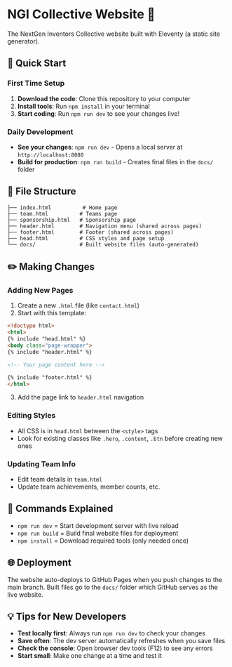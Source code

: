 # NGI Collective Website 🤖

The NextGen Inventors Collective website built with Eleventy (a static site generator).

## 🚀 Quick Start

### First Time Setup
1. **Download the code**: Clone this repository to your computer
2. **Install tools**: Run `npm install` in your terminal
3. **Start coding**: Run `npm run dev` to see your changes live!

### Daily Development
- **See your changes**: `npm run dev` - Opens a local server at `http://localhost:8080`
- **Build for production**: `npm run build` - Creates final files in the `docs/` folder

## 📁 File Structure

```
├── index.html          # Home page
├── team.html          # Teams page  
├── sponsorship.html   # Sponsorship page
├── header.html        # Navigation menu (shared across pages)
├── footer.html        # Footer (shared across pages)
├── head.html          # CSS styles and page setup
└── docs/              # Built website files (auto-generated)
```

## ✏️ Making Changes

### Adding New Pages
1. Create a new `.html` file (like `contact.html`)
2. Start with this template:
```html
<!doctype html>
<html>
{% include "head.html" %}
<body class="page-wrapper">
{% include "header.html" %}

<!-- Your page content here -->

{% include "footer.html" %}
</html>
```
3. Add the page link to `header.html` navigation

### Editing Styles
- All CSS is in `head.html` between the `<style>` tags
- Look for existing classes like `.hero`, `.content`, `.btn` before creating new ones

### Updating Team Info
- Edit team details in `team.html`
- Update team achievements, member counts, etc.

## 🔧 Commands Explained

- `npm run dev` = Start development server with live reload
- `npm run build` = Build final website files for deployment
- `npm install` = Download required tools (only needed once)

## 🌐 Deployment

The website auto-deploys to GitHub Pages when you push changes to the main branch. Built files go to the `docs/` folder which GitHub serves as the live website.

## 💡 Tips for New Developers

- **Test locally first**: Always run `npm run dev` to check your changes
- **Save often**: The dev server automatically refreshes when you save files
- **Check the console**: Open browser dev tools (F12) to see any errors
- **Start small**: Make one change at a time and test it
